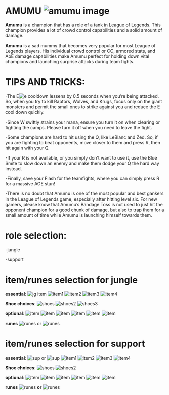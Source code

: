 # AMUMU ![amumu image](https://static.wikia.nocookie.net/leagueoflegends/images/4/40/Amumu_OriginalSquare.png/revision/latest/scale-to-width-down/46?cb=20150402215322)
**Amumu** is a champion that has a role of a tank in League of Legends. This champion provides a lot of crowd control capabilities and a solid amount of damage.

**Amumu** is a sad mummy that becomes very popular for most League of Legends players. His individual crowd control or CC, armored stats, and AoE damage capabilities make Amumu perfect for holding down vital champions and launching surprise attacks during team fights.

# TIPS AND TRICKS:
-The E![e](https://static.wikia.nocookie.net/leagueoflegends/images/2/2d/Amumu_Tantrum.png/revision/latest?cb=20210827175608) cooldown lessens by 0.5 seconds when you’re being attacked. So, when you try to kill Raptors, Wolves, and Krugs, focus only on the giant monsters and permit the small ones to strike against you and reduce the E cool down quickly.

-Since W swiftly strains your mana, ensure you turn it on when clearing or fighting the camps. Please turn it off when you need to leave the fight.

-Some champions are hard to hit using the Q, like LeBlanc and Zed. So, if you are fighting to beat opponents, move closer to them and press R, then hit again with your Q.

-If your R is not available, or you simply don’t want to use it, use the Blue Smite to slow down an enemy and make them dodge your Q the hard way instead.

-Finally, save your Flash for the teamfights, where you can simply press R for a massive AOE stun!

-There is no doubt that Amumu is one of the most popular and best gankers in the League of Legends game, especially after hitting level six. For new gamers, please know that Amumu’s Bandage Toss is not used to just hit the opponent champion for a good chunk of damage, but also to trap them for a small amount of time while Amumu is launching himself towards them.

# role selection:
-jungle 

-support

# item/runes selection for jungle
**essential**: 
![jg item](https://static.wikia.nocookie.net/leagueoflegends/images/7/71/Mosstomper_Seedling_item.png/revision/latest/scale-to-width-down/40?cb=20221020013928) 
![item1](https://static.wikia.nocookie.net/leagueoflegends/images/f/fd/Liandry%27s_Torment_item.png/revision/latest/scale-to-width-down/40?cb=20201118211533) 
![item2](https://static.wikia.nocookie.net/leagueoflegends/images/0/0f/Sunfire_Aegis_item.png/revision/latest/scale-to-width-down/40?cb=20201028172304) 
![item3](https://static.wikia.nocookie.net/leagueoflegends/images/8/8f/Abyssal_Mask_item.png/revision/latest/scale-to-width-down/40?cb=20221019161205) 
![item4](https://static.wikia.nocookie.net/leagueoflegends/images/c/c7/Jak%27Sho%2C_The_Protean_item.png/revision/latest/scale-to-width-down/40?cb=20221019174444) 

**Shoe choices**:
![shoes](https://static.wikia.nocookie.net/leagueoflegends/images/b/be/Plated_Steelcaps_item.png/revision/latest/scale-to-width-down/40?cb=20201029223540) 
![shoes2](https://static.wikia.nocookie.net/leagueoflegends/images/9/96/Mercury%27s_Treads_item.png/revision/latest/scale-to-width-down/40?cb=20201027211544) 
![shoes3](https://static.wikia.nocookie.net/leagueoflegends/images/6/60/Sorcerer%27s_Shoes_item.png/revision/latest/scale-to-width-down/40?cb=20201118210136)

**optional**:
![item](https://static.wikia.nocookie.net/leagueoflegends/images/4/4f/Thornmail_item.png/revision/latest/scale-to-width-down/40?cb=20201029203655) 
![item](https://static.wikia.nocookie.net/leagueoflegends/images/c/cb/Kaenic_Rookern_item.png/revision/latest/scale-to-width-down/40?cb=20231207052304)
![item](https://static.wikia.nocookie.net/leagueoflegends/images/5/58/Frozen_Heart_item.png/revision/latest/scale-to-width-down/40?cb=20210904173935)
![item](https://static.wikia.nocookie.net/leagueoflegends/images/9/9f/Hollow_Radiance_item.png/revision/latest/scale-to-width-down/40?cb=20231207052019)
![item](https://static.wikia.nocookie.net/leagueoflegends/images/0/08/Randuin%27s_Omen_item.png/revision/latest/scale-to-width-down/40?cb=20201027213705)
![item](https://static.wikia.nocookie.net/leagueoflegends/images/e/e6/Unending_Despair_item.png/revision/latest/scale-to-width-down/40?cb=20231207052135)

**runes** ![runes](https://static.wikia.nocookie.net/leagueoflegends/images/2/20/Conqueror_rune.png/revision/latest/scale-to-width-down/52?cb=20180314225947) or ![runes](https://static.wikia.nocookie.net/leagueoflegends/images/c/ce/Aftershock_rune.png/revision/latest/scale-to-width-down/52?cb=20180319232450)

# item/runes selection for support
**essential**: 
![sup](https://static.wikia.nocookie.net/leagueoflegends/images/c/ce/Celestial_Opposition_item.png/revision/latest/scale-to-width-down/40?cb=20231122033459) or ![sup](https://static.wikia.nocookie.net/leagueoflegends/images/a/ad/Solstice_Sleigh_item.png/revision/latest/scale-to-width-down/40?cb=20231122033511)
![item1](https://static.wikia.nocookie.net/leagueoflegends/images/f/fd/Liandry%27s_Torment_item.png/revision/latest/scale-to-width-down/40?cb=20201118211533) 
![item2](https://static.wikia.nocookie.net/leagueoflegends/images/0/0f/Sunfire_Aegis_item.png/revision/latest/scale-to-width-down/40?cb=20201028172304) 
![item3](https://static.wikia.nocookie.net/leagueoflegends/images/8/8f/Abyssal_Mask_item.png/revision/latest/scale-to-width-down/40?cb=20221019161205) 
![item4](https://static.wikia.nocookie.net/leagueoflegends/images/c/c7/Jak%27Sho%2C_The_Protean_item.png/revision/latest/scale-to-width-down/40?cb=20221019174444) 

**Shoe choices**:
![shoes](https://static.wikia.nocookie.net/leagueoflegends/images/b/be/Plated_Steelcaps_item.png/revision/latest/scale-to-width-down/40?cb=20201029223540) 
![shoes2](https://static.wikia.nocookie.net/leagueoflegends/images/9/96/Mercury%27s_Treads_item.png/revision/latest/scale-to-width-down/40?cb=20201027211544) 

**optional**: 
![item](https://static.wikia.nocookie.net/leagueoflegends/images/4/4f/Thornmail_item.png/revision/latest/scale-to-width-down/40?cb=20201029203655) 
![item](https://static.wikia.nocookie.net/leagueoflegends/images/c/cb/Kaenic_Rookern_item.png/revision/latest/scale-to-width-down/40?cb=20231207052304)
![item](https://static.wikia.nocookie.net/leagueoflegends/images/5/58/Frozen_Heart_item.png/revision/latest/scale-to-width-down/40?cb=20210904173935)
![item](https://static.wikia.nocookie.net/leagueoflegends/images/9/9f/Hollow_Radiance_item.png/revision/latest/scale-to-width-down/40?cb=20231207052019)
![item](https://static.wikia.nocookie.net/leagueoflegends/images/0/08/Randuin%27s_Omen_item.png/revision/latest/scale-to-width-down/40?cb=20201027213705)
![item](https://static.wikia.nocookie.net/leagueoflegends/images/e/e6/Unending_Despair_item.png/revision/latest/scale-to-width-down/40?cb=20231207052135)

**runes** ![runes](https://static.wikia.nocookie.net/leagueoflegends/images/c/ce/Aftershock_rune.png/revision/latest/scale-to-width-down/52?cb=20180319232450) **or**
![runes](https://static.wikia.nocookie.net/leagueoflegends/images/0/03/Glacial_Augment_rune.png/revision/latest/scale-to-width-down/52?cb=20171126181603)
